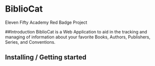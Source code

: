# BiblioCat
Eleven Fifty Academy Red Badge Project

##Introduction
BiblioCat is a Web Application to aid in the tracking and managing of information about your favorite Books, Authors, Publishers, Series, and Conventions.

## Installing / Getting started

